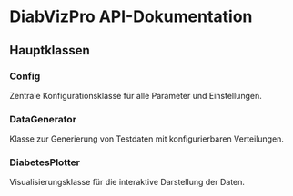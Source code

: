 # DiabVizPro API-Dokumentation

## Hauptklassen

### Config
Zentrale Konfigurationsklasse für alle Parameter und Einstellungen.

### DataGenerator
Klasse zur Generierung von Testdaten mit konfigurierbaren Verteilungen.

### DiabetesPlotter
Visualisierungsklasse für die interaktive Darstellung der Daten.
